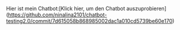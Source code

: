 Hier ist mein Chatbot:[Klick hier, um den Chatbot auszuprobieren] (https://github.com/ninalina2101/chatbot-testing2.0/commit/7d615058b868985002dac1a010cd5739be60e170)
